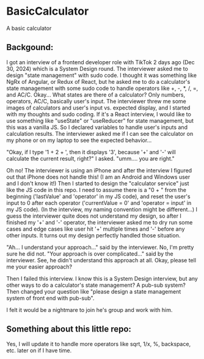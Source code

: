 # BasicCalculator
A basic calculator
## Backgound:
I got an interview of a frontend developer role with TikTok 2 days ago (Dec 30, 2024) which is a System Design round. The interviewer asked me to design "state management" with sudo code. I thought it was something like NgRx of Angular, or Redux of React, but he asked me to do a calculator's state management with some sudo code to handle operators like +, -, *, /, =, and AC/C.
Okay... What states are there of a calculator? Only numbers, operators, AC/C, basically user's input.
The interviewer threw me some images of calculators and user's input vs. expected display, and I started with my thoughts and sudo coding.
If it's a React interview, I would like to use something like "useState" or "useReducer" for state management, but this was a vanilla JS. So I declared variables to handle user's inputs and calculation results. The interviewer asked me if I can see the calculator on my phone or on my laptop to see the expected behavior...

"Okay, if I type '1 + 2 + ', then it displays '3', because '+' and '-' will calculate the current result, right?" I asked.
"umm.... you are right."

Oh no! The interviewer is using an iPhone and after the interview I figured out that iPhone does not handle this! (I am an Android and Windows user and I don't know it!)
Then I started to design the "calculator service" just like the JS code in this repo. I need to assume there is a "0 + " from the beginning ('lastValue' and 'operator' in my JS code), and reset the user's input to 0 after each operator ('currentValue = 0' and 'operator = input' in my JS code). (In the interview, my naming convention might be different...)
I guess the interviewer quite does not understand my design, so after I finished my '+' and '-' operator, the interviewer asked me to dry run some cases and edge cases like user hit '+' multiple times and '-' before any other inputs. It turns out my design perfectly handled those situation.

"Ah... I understand your approach..." said by the interviewer.
No, I'm pretty sure he did not.
"Your approach is over complicated..." said by the interviewer.
See, he didn't understand this approach at all. Okay, please tell me your easier approach?

Then I failed this interview. I know this is a System Design interview, but any other ways to do a calculator's state management? A pub-sub system? Then changed your question like "please design a state management system of front end with pub-sub".

I felt it would be a nightmare to join he's group and work with him.

## Something about this little repo:
Yes, I will update it to handle more operators like sqrt,  1/x, %, backspace, etc. later on if I have time.
